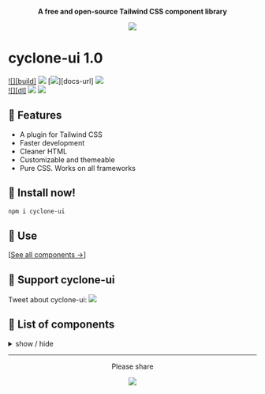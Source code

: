 <div align="center">

**A free and open-source Tailwind CSS component library**

[![][tweet]][tweet-url]

</div>

# cyclone-ui 1.0

[![][build]][build-url] [![][npm]][npm-url] [![][number-of-components]][docs-url] [![][license]][license-url]  
[![][dl]][npm-url] [![][stars]][gh-url] [![][commit]][gh-url]


## 🌼 Features

- A plugin for Tailwind CSS
- Faster development
- Cleaner HTML
- Customizable and themeable
- Pure CSS. Works on all frameworks


## 📀 Install now!

```bash
npm i cyclone-ui
```

## 🚀 Use

[[See all components →](https://github.com/Arcktosh/cyclone-ui/src/components/)]

## 🤝 Support cyclone-ui

Tweet about cyclone-ui: [![][tweet]][tweet-url]


## 📁 List of components

<details>
<summary>
  show / hide
</summary>

- Actions
  - [x] Button
  - [x] Dropdown
  - [x] Modal
  - [x] Swap

- Data display
  - [x] Alert
  - [x] Avatar
  - [x] Badge
  - [x] Banner
  - [x] Calendar
  - [x] Card
  - [x] Carousel
  - [x] Chat bubble
  - [x] Collapse
  - [x] Comment
  - [x] Countdown
  - [x] Empty placeholder
  - [x] Kbd
  - [x] Loading
  - [x] Progress
  - [x] Radial progress
  - [x] Stat
  - [x] Table
  - [x] Tag
  - [x] Timeline
  - [x] Toast
  - [x] Tooltip
  - [x] Treeview

- Data input
  - [x] Checkbox
  - [x] Text input
  - [x] Radio
  - [x] Range
  - [x] Rating
  - [x] Select
  - [x] Textarea
  - [x] Toggle
  - [x] Upload
  
- Layout
  - [x] Artboard
  - [x] Button group
  - [x] Divider
  - [x] Drawer
  - [x] Footer
  - [x] Hero
  - [x] Indicator
  - [x] Input group
  - [x] Mask
  - [x] Stack

- Navigation
  - [x] App bar
  - [x] Breadcrumbs
  - [x] Link
  - [x] Menu
  - [x] Navbar
  - [x] Pagination
  - [x] Steps
  - [x] Tab

- Mockup
  - [ ] Browser
  - [x] Code
  - [x] Phone
  - [x] Window


</details>


---

<div align="center">
  
Please share  
  
[![][tweet]][tweet-url]

</div>

[npm]: https://badgen.net/github/tag/Arcktosh/cyclone-ui?label=version&color=green
[commit]: https://badgen.net/github/last-commit/Arcktosh/cyclone-ui?icon=github&color=green
[license]: https://badgen.net/github/license/Arcktosh/cyclone-ui?color=green
[stars]: https://badgen.net/github/stars/Arcktosh/cyclone-ui?color=green
[tweet]: https://img.shields.io/twitter/url?style=social&url=https%3A%2F%2Fgithub.com%2FArcktosh%2Fcyclone-ui
[license-url]: https://github.com/Arcktosh/cyclone-ui/blob/master/LICENSE
[npm-url]: https://www.npmjs.com/package/cyclone-ui
[gh-url]: https://github.com/Arcktosh/cyclone-ui
[build-url]: https://github.com/Arcktosh/cyclone-ui/actions
[tweet-url]: https://twitter.com/intent/tweet?text=cyclone-ui%20%0D%0AComponents%20in%20Tailwind%20CSS%20%0D%0Ahttps://github.com/Arcktosh/cyclone-ui
[number-of-components]: https://badgen.net/badge/total%20components/45/green